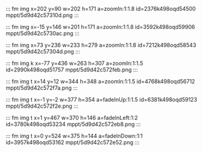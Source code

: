 ::: fm img x=202 y=90 w=202 h=171 a=zoomIn:1:1.8 id=2376k498oqd54500
mppt/5d9d42c57310d.png
:::

::: fm img x=-15 y=146 w=201 h=171 a=zoomIn:1:1.8 id=3592k498oqd59906
mppt/5d9d42c5730ac.png
:::

::: fm img x=73 y=236 w=233 h=279 a=zoomIn:1:1.8 id=7212k498oqd58543
mppt/5d9d42c57304d.png
:::

::: fm img k x=-77 y=436 w=263 h=307 a=zoomIn:1:1.5 id=2990k498oqd51757
mppt/5d9d42c572feb.png
:::

::: fm img t x=14 y=12 w=344 h=348 a=zoomIn:1:1.5 id=4768k498oqd56712
mppt/5d9d42c572f7a.png
:::

::: fm img t x=-1 y=-2 w=377 h=354 a=fadeInUp:1:1.5 id=6381k498oqd59123
mppt/5d9d42c572f2e.png
:::

::: fm img t x=1 y=467 w=370 h=146 a=fadeInLeft:1:2 id=3780k498oqd53234
mppt/5d9d42c572eb8.png
:::

::: fm img t x=0 y=524 w=375 h=144 a=fadeInDown:1:1 id=3957k498oqd53162
mppt/5d9d42c572e52.png
:::
